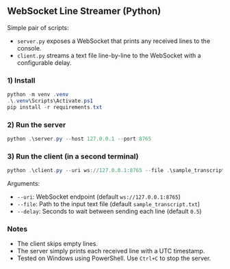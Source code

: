 ## WebSocket Line Streamer (Python)

Simple pair of scripts:
- `server.py` exposes a WebSocket that prints any received lines to the console.
- `client.py` streams a text file line-by-line to the WebSocket with a configurable delay.

### 1) Install

```powershell
python -m venv .venv
.\.venv\Scripts\Activate.ps1
pip install -r requirements.txt
```

### 2) Run the server

```powershell
python .\server.py --host 127.0.0.1 --port 8765
```

### 3) Run the client (in a second terminal)

```powershell
python .\client.py --uri ws://127.0.0.1:8765 --file .\sample_transcript.txt --delay 0.5
```

Arguments:
- `--uri`: WebSocket endpoint (default `ws://127.0.0.1:8765`)
- `--file`: Path to the input text file (default `sample_transcript.txt`)
- `--delay`: Seconds to wait between sending each line (default `0.5`)

### Notes
- The client skips empty lines.
- The server simply prints each received line with a UTC timestamp.
- Tested on Windows using PowerShell. Use `Ctrl+C` to stop the server.

